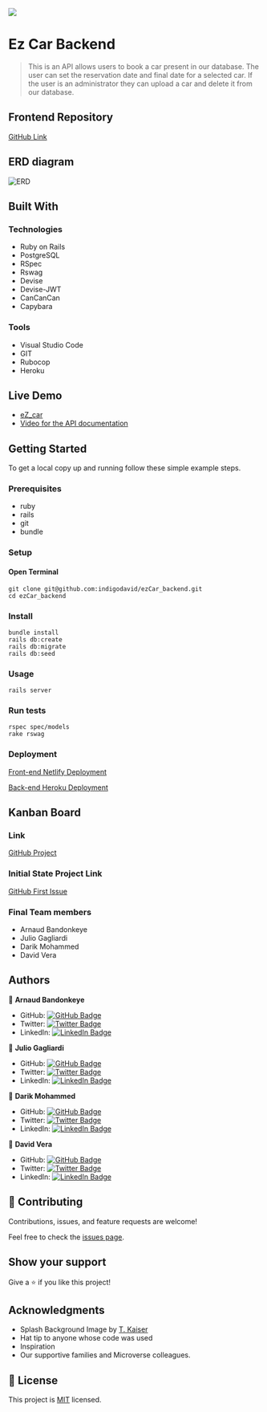 ![](https://img.shields.io/badge/Microverse-blueviolet)

# Ez Car Backend

> This is an API allows users to book a car present in our database. The user can set the reservation date and final date for a selected car. If the user is an administrator they can upload a car and delete it from our database.

## Frontend Repository

[GitHub Link](https://github.com/indigodavid/ezCar_frontend)

## ERD diagram

![ERD](https://user-images.githubusercontent.com/97900045/196997928-2c857de9-a9fc-4216-8480-9580cc9bc6c0.png)

## Built With

### Technologies 

- Ruby on Rails
- PostgreSQL
- RSpec
- Rswag
- Devise 
- Devise-JWT
- CanCanCan
- Capybara

### Tools

- Visual Studio Code
- GIT
- Rubocop
- Heroku 

## Live Demo

- [eZ_car](https://ezcar-backend.herokuapp.com/api-docs)
- [Video for the API documentation](https://www.loom.com/share/c4df2507582d4538ae3755f26e359c7f)


## Getting Started

To get a local copy up and running follow these simple example steps.

### Prerequisites
- ruby 
- rails 
- git 
- bundle

### Setup

#### Open Terminal 

    git clone git@github.com:indigodavid/ezCar_backend.git
    cd ezCar_backend

### Install

    bundle install
    rails db:create
    rails db:migrate
    rails db:seed

### Usage

    rails server
    
### Run tests

    rspec spec/models
    rake rswag

### Deployment

[Front-end Netlify Deployment](https://ezcar.netlify.app/) 

[Back-end Heroku Deployment](https://ezcar-backend.herokuapp.com/)

## Kanban Board

### Link

[GitHub Project](https://github.com/indigodavid/ezCar_backend/projects/1)

### Initial State Project Link

[GitHub First Issue](https://github.com/indigodavid/ezCar_backend/issues/22)

### Final Team members

- Arnaud Bandonkeye
- Julio Gagliardi
- Darik Mohammed
- David Vera

## Authors

👤 **Arnaud Bandonkeye**

- GitHub: [![GitHub Badge](https://img.shields.io/badge/-ArnaudBand-white?logo=GitHub&logoColor=181717&style=plastic)](https://github.com/ArnaudBand)
- Twitter: [![Twitter Badge](https://img.shields.io/badge/-@ba104781-white?logo=Twitter&logoColor=1DA1F2&style=plastic)](https://twitter.com/@ba104781)
- LinkedIn: [![LinkedIn Badge](https://img.shields.io/badge/-ArnaudBandonkeye-white?logo=LinkedIn&logoColor=1DA1F2&style=plastic)](https://linkedin.com/in/ArnaudBandonkeye/)

👤 **Julio Gagliardi**

- GitHub: [![GitHub Badge](https://img.shields.io/badge/-BregornOriginal-white?logo=GitHub&logoColor=181717&style=plastic)](https://github.com/BregornOriginal)
- Twitter: [![Twitter Badge](https://img.shields.io/badge/-Bregorn-white?logo=Twitter&logoColor=1DA1F2&style=plastic)](https://twitter.com/Bregorn)
- LinkedIn: [![LinkedIn Badge](https://img.shields.io/badge/-JulioGagliardi-white?logo=LinkedIn&logoColor=1DA1F2&style=plastic)](https://www.linkedin.com/in/julio-gagliardi/)

👤 **Darik Mohammed**

- GitHub: [![GitHub Badge](https://img.shields.io/badge/-darikmohammed-white?logo=GitHub&logoColor=181717&style=plastic)](https://github.com/darikmohammed)
- Twitter: [![Twitter Badge](https://img.shields.io/badge/-r_darik-white?logo=Twitter&logoColor=1DA1F2&style=plastic)](https://twitter.com/r_darik)
- LinkedIn: [![LinkedIn Badge](https://img.shields.io/badge/-darikmohammed-white?logo=LinkedIn&logoColor=1DA1F2&style=plastic)](https://linkedin.com/in/darikmohammed/)

👤 **David Vera**

- GitHub: [![GitHub Badge](https://img.shields.io/badge/-indigodavid-white?logo=GitHub&logoColor=181717&style=plastic)](https://github.com/indigodavid)
- Twitter: [![Twitter Badge](https://img.shields.io/badge/-indigo1987-white?logo=Twitter&logoColor=1DA1F2&style=plastic)](https://twitter.com/indigo1987)
- LinkedIn: [![LinkedIn Badge](https://img.shields.io/badge/-davidveracastillo-white?logo=LinkedIn&logoColor=1DA1F2&style=plastic)](https://linkedin.com/in/davidveracastillo/)

## 🤝 Contributing

Contributions, issues, and feature requests are welcome!

Feel free to check the [issues page](../../issues/).

## Show your support

Give a ⭐️ if you like this project!

## Acknowledgments

- Splash Background Image by [T. Kaiser](https://unsplash.com/@tkaiser)
- Hat tip to anyone whose code was used
- Inspiration
- Our supportive families and Microverse colleagues.

## 📝 License

This project is [MIT](./LICENSE) licensed.
